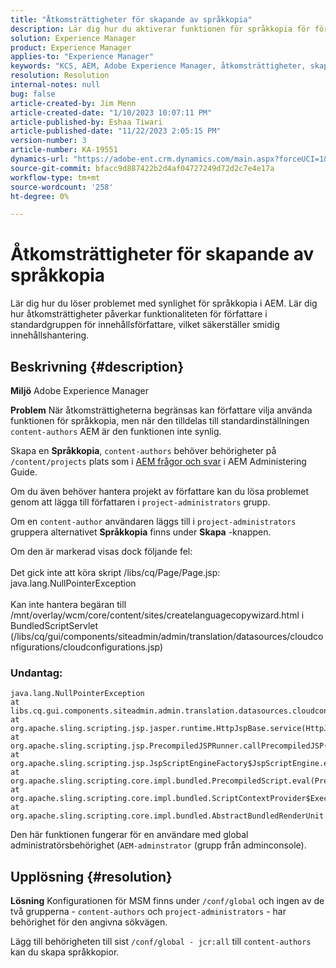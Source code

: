 ```yaml
---
title: "Åtkomsträttigheter för skapande av språkkopia"
description: Lär dig hur du aktiverar funktionen för språkkopia för författare i AEM genom att justera åtkomsträttigheter.
solution: Experience Manager
product: Experience Manager
applies-to: "Experience Manager"
keywords: "KCS, AEM, Adobe Experience Manager, åtkomsträttigheter, skapande av språkkopia, felsökning"
resolution: Resolution
internal-notes: null
bug: false
article-created-by: Jim Menn
article-created-date: "1/10/2023 10:07:11 PM"
article-published-by: Eshaa Tiwari
article-published-date: "11/22/2023 2:05:15 PM"
version-number: 3
article-number: KA-19551
dynamics-url: "https://adobe-ent.crm.dynamics.com/main.aspx?forceUCI=1&pagetype=entityrecord&etn=knowledgearticle&id=ded6421c-3391-ed11-aad1-6045bd006b4b"
source-git-commit: bfacc9d887422b2d4af04727249d72d2c7e4e17a
workflow-type: tm+mt
source-wordcount: '258'
ht-degree: 0%

---
```


# Åtkomsträttigheter för skapande av språkkopia


Lär dig hur du löser problemet med synlighet för språkkopia i AEM. Lär dig hur åtkomsträttigheter påverkar funktionaliteten för författare i standardgruppen för innehållsförfattare, vilket säkerställer smidig innehållshantering.

## Beskrivning {#description}


<b>Miljö</b>
Adobe Experience Manager

<b>Problem</b>
När åtkomsträttigheterna begränsas kan författare vilja använda funktionen för språkkopia, men när den tilldelas till standardinställningen `content-authors` AEM är den funktionen inte synlig.

Skapa en <b>Språkkopia</b>, `content-authors` behöver behörigheter på `/content/projects` plats som i [AEM frågor och svar](https://experienceleague.adobe.com/docs/experience-manager-65/administering/introduction/aem-faqs.html?lang=en) i AEM Administering Guide.

Om du även behöver hantera projekt av författare kan du lösa problemet genom att lägga till författaren i `project-administrators` grupp.

Om en `content-author` användaren läggs till i `project-administrators` gruppera alternativet <b>Språkkopia</b> finns under <b>Skapa</b> -knappen.

Om den är markerad visas dock följande fel:
<br><br>Det gick inte att köra skript /libs/cq/Page/Page.jsp: java.lang.NullPointerException<br><br>
Kan inte hantera begäran till /mnt/overlay/wcm/core/content/sites/createlanguagecopywizard.html i BundledScriptServlet (/libs/cq/gui/components/siteadmin/admin/translation/datasources/cloudconfigurations/cloudconfigurations.jsp)

### Undantag:


```
java.lang.NullPointerException
at libs.cq.gui.components.siteadmin.admin.translation.datasources.cloudconfigurations.cloudconfigurations__002e__jsp._jspService(cloudconfigurations__002e__jsp.java:183)
at org.apache.sling.scripting.jsp.jasper.runtime.HttpJspBase.service(HttpJspBase.java:70)
at org.apache.sling.scripting.jsp.PrecompiledJSPRunner.callPrecompiledJSP(PrecompiledJSPRunner.java:72)
at org.apache.sling.scripting.jsp.JspScriptEngineFactory$JspScriptEngine.eval(JspScriptEngineFactory.java:583)
at org.apache.sling.scripting.core.impl.bundled.PrecompiledScript.eval(PrecompiledScript.java:56)
at org.apache.sling.scripting.core.impl.bundled.ScriptContextProvider$ExecutableContext.eval(ScriptContextProvider.java:170)
at org.apache.sling.scripting.core.impl.bundled.AbstractBundledRenderUnit.eval(AbstractBundledRenderUnit.java:135)
```


Den här funktionen fungerar för en användare med global administratörsbehörighet (`AEM-adminstrator` (grupp från adminconsole).


## Upplösning {#resolution}


<b>Lösning</b>
Konfigurationen för MSM finns under `/conf/global` och ingen av de två grupperna - `content-authors` och `project-administrators` - har behörighet för den angivna sökvägen.

Lägg till behörigheten till sist `/conf/global - jcr:all` till `content-authors` kan du skapa språkkopior.

